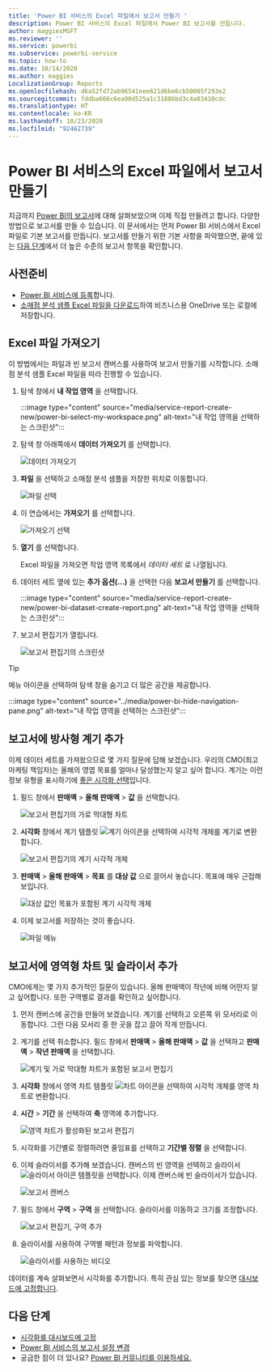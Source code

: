 ```yaml
---
title: 'Power BI 서비스의 Excel 파일에서 보고서 만들기 '
description: Power BI 서비스의 Excel 파일에서 Power BI 보고서를 만듭니다.
author: maggiesMSFT
ms.reviewer: ''
ms.service: powerbi
ms.subservice: powerbi-service
ms.topic: how-to
ms.date: 10/14/2020
ms.author: maggies
LocalizationGroup: Reports
ms.openlocfilehash: d6a52fd72ab96541eee621d6be6cb50005f293e2
ms.sourcegitcommit: fddba666c6ea90d525a1c3188bbd3c4a03410cdc
ms.translationtype: HT
ms.contentlocale: ko-KR
ms.lasthandoff: 10/23/2020
ms.locfileid: "92462739"
---
```

# <a name="create-a-report-from-an-excel-file-in-the-power-bi-service"></a>Power BI 서비스의 Excel 파일에서 보고서 만들기
지금까지 [Power BI의 보고서](../consumer/end-user-reports.md)에 대해 살펴보았으며 이제 직접 만들려고 합니다. 다양한 방법으로 보고서를 만들 수 있습니다. 이 문서에서는 먼저 Power BI 서비스에서 Excel 파일로 기본 보고서를 만듭니다. 보고서를 만들기 위한 기본 사항을 파악했으면, 끝에 있는 [다음 단계](#next-steps)에서 더 높은 수준의 보고서 항목을 확인합니다.  

## <a name="prerequisites"></a>사전준비
- [Power BI 서비스에 등록](../fundamentals/service-self-service-signup-for-power-bi.md)합니다. 
- [소매점 분석 샘플 Excel 파일을 다운로드](https://go.microsoft.com/fwlink/?LinkId=529778)하여 비즈니스용 OneDrive 또는 로컬에 저장합니다.

## <a name="import-the-excel-file"></a>Excel 파일 가져오기
이 방법에서는 파일과 빈 보고서 캔버스를 사용하여 보고서 만들기를 시작합니다. 소매점 분석 샘플 Excel 파일을 따라 진행할 수 있습니다.

1. 탐색 창에서 **내 작업 영역** 을 선택합니다.
   
   :::image type="content" source="media/service-report-create-new/power-bi-select-my-workspace.png" alt-text="내 작업 영역을 선택하는 스크린샷":::
2. 탐색 창 아래쪽에서 **데이터 가져오기** 를 선택합니다.
   
   ![데이터 가져오기](media/service-report-create-new/power-bi-get-data3.png)
3. **파일** 을 선택하고 소매점 분석 샘플을 저장한 위치로 이동합니다.
   
    ![파일 선택](media/service-report-create-new/power-bi-select-files.png)
4. 이 연습에서는 **가져오기** 를 선택합니다.
   
   ![가져오기 선택](media/service-report-create-new/power-bi-import.png)
5. **열기** 를 선택합니다.

   Excel 파일을 가져오면 작업 영역 목록에서 *데이터 세트* 로 나열됩니다.

1. 데이터 세트 옆에 있는 **추가 옵션(...)** 을 선택한 다음 **보고서 만들기** 를 선택합니다.
   
   :::image type="content" source="media/service-report-create-new/power-bi-dataset-create-report.png" alt-text="내 작업 영역을 선택하는 스크린샷":::
6. 보고서 편집기가 열립니다. 
   
   ![보고서 편집기의 스크린샷](media/service-report-create-new/power-bi-blank-report.png)

> [!TIP]
> 메뉴 아이콘을 선택하여 탐색 창을 숨기고 더 많은 공간을 제공합니다.
> 
> :::image type="content" source="../media/power-bi-hide-navigation-pane.png" alt-text="내 작업 영역을 선택하는 스크린샷":::


## <a name="add-a-radial-gauge-to-the-report"></a>보고서에 방사형 계기 추가
이제 데이터 세트를 가져왔으므로 몇 가지 질문에 답해 보겠습니다.  우리의 CMO(최고 마케팅 책임자)는 올해의 영엽 목표를 얼마나 달성했는지 알고 싶어 합니다. 계기는 이런 정보 유형을 표시하기에 [좋은 시각화 선택](../visuals/power-bi-report-visualizations.md)입니다.

1. 필드 창에서 **판매액** > **올해 판매액** > **값** 을 선택합니다.
   
    ![보고서 편집기의 가로 막대형 차트](media/service-report-create-new/power-bi-report-step1.png)
2. **시각화** 창에서 계기 템플릿 ![계기 아이콘](media/service-report-create-new/powerbi-gauge-icon.png)을 선택하여 시각적 개체를 계기로 변환합니다.
   
    ![보고서 편집기의 계기 시각적 개체](media/service-report-create-new/power-bi-report-step2.png)
3. **판매액** > **올해 판매액** > **목표** 를 **대상 값** 으로 끌어서 놓습니다. 목표에 매우 근접해 보입니다.
   
    ![대상 값인 목표가 포함된 계기 시각적 개체](media/service-report-create-new/power-bi-report-step3.png)
4. 이제 보고서를 저장하는 것이 좋습니다.
   
   ![파일 메뉴](media/service-report-create-new/powerbi-save.png)

## <a name="add-an-area-chart-and-slicer-to-the-report"></a>보고서에 영역형 차트 및 슬라이서 추가
CMO에게는 몇 가지 추가적인 질문이 있습니다. 올해 판매액이 작년에 비해 어떤지 알고 싶어합니다. 또한 구역별로 결과를 확인하고 싶어합니다.

1. 먼저 캔버스에 공간을 만들어 보겠습니다. 계기를 선택하고 오른쪽 위 모서리로 이동합니다. 그런 다음 모서리 중 한 곳을 잡고 끌어 작게 만듭니다.
2. 계기를 선택 취소합니다. 필드 창에서 **판매액** > **올해 판매액** > **값** 을 선택하고 **판매액** > **작년 판매액** 을 선택합니다.
   
    ![계기 및 가로 막대형 차트가 포함된 보고서 편집기](media/service-report-create-new/power-bi-report-step4.png)
3. **시각화** 창에서 영역 차트 템플릿 ![차트 아이콘](media/service-report-create-new/power-bi-areachart-icon.png)을 선택하여 시각적 개체를 영역 차트로 변환합니다.
4. **시간** > **기간** 을 선택하여 **축** 영역에 추가합니다.
   
    ![영역 차트가 활성화된 보고서 편집기](media/service-report-create-new/power-bi-report-step5.png)
5. 시각화를 기간별로 정렬하려면 줄임표를 선택하고 **기간별 정렬** 을 선택합니다.
6. 이제 슬라이서를 추가해 보겠습니다. 캔버스의 빈 영역을 선택하고 슬라이서 ![슬라이서 아이콘](media/service-report-create-new/power-bi-slicer-icon.png) 템플릿을 선택합니다. 이제 캔버스에 빈 슬라이서가 있습니다.
   
    ![보고서 캔버스](media/service-report-create-new/power-bi-report-step6.png)    
7. 필드 창에서 **구역** > **구역** 을 선택합니다. 슬라이서를 이동하고 크기를 조정합니다.
   
    ![보고서 편집기, 구역 추가](media/service-report-create-new/power-bi-report-step7.png)  
8. 슬라이서를 사용하여 구역별 패턴과 정보를 파악합니다.
   
   ![슬라이서를 사용하는 비디오](media/service-report-create-new/power-bi-slicer-video2.gif)  

데이터를 계속 살펴보면서 시각화를 추가합니다. 특히 관심 있는 정보를 찾으면 [대시보드에 고정합니다](service-dashboard-pin-tile-from-report.md).

## <a name="next-steps"></a>다음 단계

* [시각화를 대시보드에 고정](service-dashboard-pin-tile-from-report.md)
* [Power BI 서비스의 보고서 설정 변경](power-bi-report-settings.md)
* 궁금한 점이 더 있나요? [Power BI 커뮤니티를 이용하세요.](https://community.powerbi.com/)
